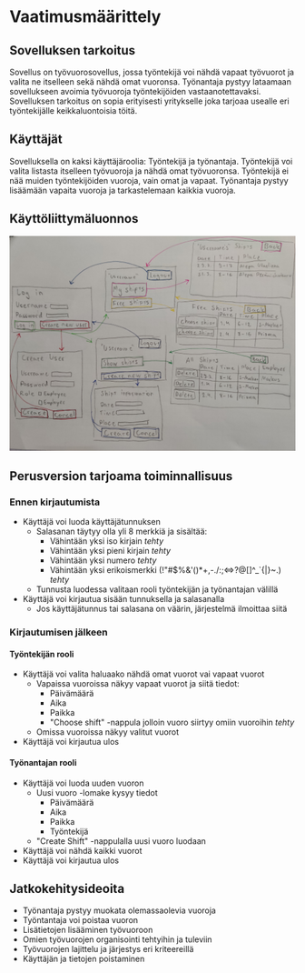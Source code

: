 # Vaatimusmäärittely
## Sovelluksen tarkoitus
Sovellus on työvuorosovellus, jossa työntekijä voi nähdä vapaat työvuorot ja valita ne itselleen sekä nähdä omat vuoronsa. Työnantaja pystyy lataamaan sovellukseen avoimia työvuoroja työntekijöiden vastaanotettavaksi. Sovelluksen tarkoitus on sopia erityisesti yritykselle joka tarjoaa usealle eri työntekijälle keikkaluontoisia töitä.

## Käyttäjät
Sovelluksella on kaksi käyttäjäroolia: Työntekijä ja työnantaja. Työntekijä voi valita listasta itselleen työvuoroja ja nähdä omat työvuoronsa. Työntekijä ei nää muiden työntekijöiden vuoroja, vain omat ja vapaat. Työnantaja pystyy lisäämään vapaita vuoroja ja tarkastelemaan kaikkia vuoroja.

## Käyttöliittymäluonnos
![Käyttöliittymäluonnos](https://github.com/evahteri/ot-harjoitustyo/blob/master/dokumentaatio/kuvat/IMG_20220329_175616.jpg)

## Perusversion tarjoama toiminnallisuus
### Ennen kirjautumista
- Käyttäjä voi luoda käyttäjätunnuksen
  - Salasanan täytyy olla yli 8 merkkiä ja sisältää:
    - Vähintään yksi iso kirjain _tehty_
    - Vähintään yksi pieni kirjain _tehty_
    - Vähintään yksi numero _tehty_
    - Vähintään yksi erikoismerkki (!"#$%&'()*+,-./:;<=>?@[\]^_`{|}~.) _tehty_
   - Tunnusta luodessa valitaan rooli työntekijän ja työnantajan välillä
- Käyttäjä voi kirjautua sisään tunnuksella ja salasanalla
  - Jos käyttäjätunnus tai salasana on väärin, järjestelmä ilmoittaa siitä
### Kirjautumisen jälkeen
#### Työntekijän rooli
- Käyttäjä voi valita haluaako nähdä omat vuorot vai vapaat vuorot
  - Vapaissa vuoroissa näkyy vapaat vuorot ja siitä tiedot:
    - Päivämäärä 
    - Aika 
    - Paikka 
    - "Choose shift" -nappula jolloin vuoro siirtyy omiin vuoroihin _tehty_
  - Omissa vuoroissa näkyy valitut vuorot
- Käyttäjä voi kirjautua ulos
#### Työnantajan rooli
- Käyttäjä voi luoda uuden vuoron
  - Uusi vuoro -lomake kysyy tiedot
    - Päivämäärä
    - Aika
    - Paikka
    - Työntekijä
   - "Create Shift" -nappulalla uusi vuoro luodaan
- Käyttäjä voi nähdä kaikki vuorot
- Käyttäjä voi kirjautua ulos

## Jatkokehitysideoita
- Työnantaja pystyy muokata olemassaolevia vuoroja
- Työntantaja voi poistaa vuoron
- Lisätietojen lisääminen työvuoroon
- Omien työvuorojen organisointi tehtyihin ja tuleviin
- Työvuorojen lajittelu ja järjestys eri kriteereillä
- Käyttäjän ja tietojen poistaminen

  
